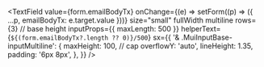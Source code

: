 <TextField
  value={form.emailBodyTx}
  onChange={(e) => setForm((p) => ({ ...p, emailBodyTx: e.target.value }))}
  size="small"
  fullWidth
  multiline
  rows={3}                          // base height
  inputProps={{ maxLength: 500 }}
  helperText={`${(form.emailBodyTx?.length ?? 0)}/500`}
  sx={{
    '& .MuiInputBase-inputMultiline': {
      maxHeight: 100,        // cap
      overflowY: 'auto',
      lineHeight: 1.35,
      padding: '6px 8px',
    },
  }}
/>
